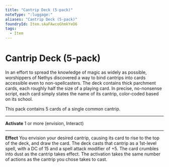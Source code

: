 ```yaml
---
title: "Cantrip Deck (5-pack)"
noteType: ":luggage:"
aliases: "Cantrip Deck (5-pack)"
foundryId: Item.sAaFAwcoGhmkYeO6
tags:
  - Item
---
```


# Cantrip Deck (5-pack)

In an effort to spread the knowledge of magic as widely as possible, worshippers of Nethys discovered a way to bind cantrips into cards accessible even to non-spellcasters. The deck contains thick parchment cards, each roughly half the size of a playing card. In precise, no-nonsense script, each card simply states the name of its cantrip, color-coded based on its school.

This pack contains 5 cards of a single common cantrip.

* * *

**Activate** 1 or more (envision, Interact)

* * *

**Effect** You envision your desired cantrip, causing its card to rise to the top of the deck, and draw the card. The deck casts that cantrip as a 1st-level spell, with a DC of 15 and a spell attack modifier of +5. The card crumbles into dust as the cantrip takes effect. The activation takes the same number of actions as the cantrip you chose takes to cast.
